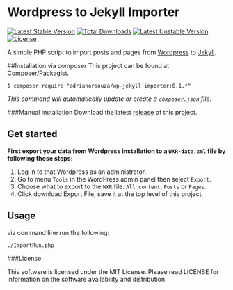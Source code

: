 Wordpress to Jekyll Importer
============================

[![Latest Stable Version](https://poser.pugx.org/adrianorsouza/wp-jekyll-importer/v/stable.svg)](https://packagist.org/packages/adrianorsouza/wp-jekyll-importer) [![Total Downloads](https://poser.pugx.org/adrianorsouza/wp-jekyll-importer/downloads.svg)](https://packagist.org/packages/adrianorsouza/wp-jekyll-importer) [![Latest Unstable Version](https://poser.pugx.org/adrianorsouza/wp-jekyll-importer/v/unstable.svg)](https://packagist.org/packages/adrianorsouza/wp-jekyll-importer) [![License](https://poser.pugx.org/adrianorsouza/wp-jekyll-importer/license.svg)](https://packagist.org/packages/adrianorsouza/wp-jekyll-importer)

A simple PHP script to import posts and pages from [Wordpress](https://wordpress.org/) to [Jekyll](http://jekyllrb.com/).

##Installation via composer
This project can be found at [Composer/Packagist](https://packagist.org/packages/adrianorsouza/wp-jekyll-importer).

	$ composer require "adrianorsouza/wp-jekyll-importer:0.1.*"
  
*This command will automatically update or create a `composer.json` file.*

###Manual Installation
Download the latest [release](https://github.com/adrianorsouza/wordpress-jekyll-importer/releases) of this project.


## Get started 

**First export your data from Wordpress installation to a `WXR-data.xml` file by following these steps:**

1. Log in to that Wordpress as an administrator.
2. Go to menu `Tools` in the WordPress admin panel then select `Export`.
3. Choose what to export to the `WXR` file:  `All content`, `Posts` or `Pages`.
4. Click download Export File, save it at the top level of this project.

## Usage 

via command line run the following:

	./ImportRun.php

###License

This software is licensed under the MIT License. Please read LICENSE for information on the software availability and distribution.


